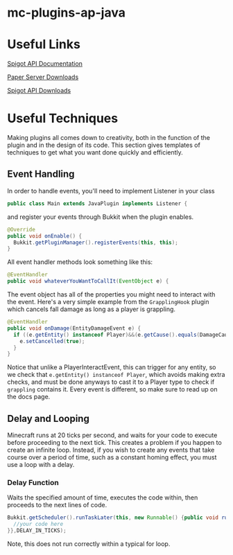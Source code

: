 # mc-plugins-ap-java

# Useful Links
[Spigot API Documentation](https://hub.spigotmc.org/javadocs/spigot/overview-summary.html)

[Paper Server Downloads](https://papermc.io/downloads)

[Spigot API Downloads](https://getbukkit.org/download/spigot)


# Useful Techniques
Making plugins all comes down to creativity, both in the function of the plugin and in the design of its code. This section gives templates of techniques to get what you want done quickly and efficiently.

## Event Handling
In order to handle events, you'll need to implement Listener in your class

```java
public class Main extends JavaPlugin implements Listener {
```

and register your events through Bukkit when the plugin enables.

```java
@Override
public void onEnable() {
  Bukkit.getPluginManager().registerEvents(this, this);
}
```


All event handler methods look something like this:

```java
@EventHandler
public void whateverYouWantToCallIt(EventObject e) {
```

The event object has all of the properties you might need to interact with the event.
Here's a very simple example from the ```GrapplingHook``` plugin which cancels fall damage as long as a player is grappling.

```java
@EventHandler
public void onDamage(EntityDamageEvent e) {
  if ((e.getEntity() instanceof Player)&&(e.getCause().equals(DamageCause.FALL))&&(grappling.contains((Player)e.getEntity()))) {
    e.setCancelled(true);
  }
}
```

Notice that unlike a PlayerInteractEvent, this can trigger for any entity, so we check that ```e.getEntity() instanceof Player```, which avoids making extra checks, and must be done anyways to cast it to a Player type to check if ```grappling``` contains it. Every event is different, so make sure to read up on the docs page.

## Delay and Looping

Minecraft runs at 20 ticks per second, and waits for your code to execute before proceeding to the next tick. This creates a problem if you happen to create an infinite loop. Instead, if you wish to create any events that take course over a period of time, such as a constant homing effect, you must use a loop with a delay.

### Delay Function
Waits the specified amount of time, executes the code within, then proceeds to the next lines of code.
```java
Bukkit.getScheduler().runTaskLater(this, new Runnable() {public void run() {
  //your code here
}},DELAY_IN_TICKS);
```
Note, this does not run correctly within a typical for loop.
